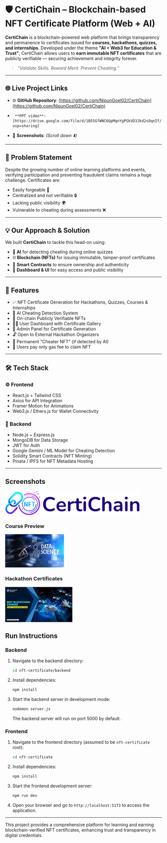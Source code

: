 # 🛡️ CertiChain – Blockchain-based NFT Certificate Platform (Web + AI)

**CertiChain** is a blockchain-powered web platform that brings transparency and permanence to certificates issued for **courses, hackathons, quizzes, and internships**. Developed under the theme **"AI + Web3 for Education & Trust"**, CertiChain allows users to **earn immutable NFT certificates** that are publicly verifiable — securing achievement and integrity forever.

> _“Validate Skills. Reward Merit. Prevent Cheating.”_

---

## 🌐 Live Project Links

- 🌐 **GitHub Repository**: [https://github.com/NipunGoel02/CertiChain](https://github.com/NipunGoel02/CertiChain)
-      **PPT video**: [https://drive.google.com/file/d/1B55GfWNC6QpMqnYgPGkVD3Jkd2sOqnIf/view?usp=sharing]
- 📸 **Screenshots**: *(Scroll down ⬇️)*

---

## 🚨 Problem Statement

Despite the growing number of online learning platforms and events, verifying participation and preventing fraudulent claims remains a huge challenge. Certificates are:
- Easily forgeable 📝  
- Centralized and not verifiable 🔒  
- Lacking public visibility 🌍  
- Vulnerable to cheating during assessments ❌

---

## 💡 Our Approach & Solution

We built **CertiChain** to tackle this head-on using:
- 🧠 **AI** for detecting cheating during online quizzes  
- ⛓️ **Blockchain (NFTs)** for issuing immutable, tamper-proof certificates  
- 🧾 **Smart Contracts** to ensure ownership and authenticity  
- 💬 **Dashboard & UI** for easy access and public visibility  

---

## 🧩 Features

- ✅ NFT Certificate Generation for Hackathons, Quizzes, Courses & Internships  
- 🎯 AI Cheating Detection System  
- 🔗 On-chain Publicly Verifiable NFTs  
- 🧑‍💻 User Dashboard with Certificate Gallery  
- 🧾 Admin Panel for Certificate Generation  
- 🔓 Open to External Hackathon Organizers  
- 🧠 Permanent "Cheater NFT" (if detected by AI)  
- 💸 Users pay only gas fee to claim NFT  

---

## 🛠️ Tech Stack

### ⚙️ Frontend
- React.js + Tailwind CSS  
- Axios for API Integration  
- Framer Motion for Animations  
- Web3.js / Ethers.js for Wallet Connectivity

### 🔐 Backend
- Node.js + Express.js  
- MongoDB for Data Storage  
- JWT for Auth  
- Google Gemini / ML Model for Cheating Detection  
- Solidity Smart Contracts (NFT Minting)  
- Pinata / IPFS for NFT Metadata Hosting  

---

## Screenshots
![Logo](./public/CertiChain.png)

### Course Preview
![Course Preview](./public/heeee.jpeg)

### Hackathon Certificates
![Hackathon Certificates](./public/th.jpeg)



## Run Instructions

### Backend
1. Navigate to the backend directory:
   ```bash
   cd nft-certificate/backend
   ```
2. Install dependencies:
   ```bash
   npm install
   ```
3. Start the backend server in development mode:
   ```bash
   nodemon server.js
   ```
   The backend server will run on port 5000 by default.

### Frontend
1. Navigate to the frontend directory (assumed to be `nft-certificate` root):
   ```bash
   cd nft-certificate
   ```
2. Install dependencies:
   ```bash
   npm install
   ```
3. Start the frontend development server:
   ```bash
   npm run dev
   ```
4. Open your browser and go to `http://localhost:5173` to access the application.

---

This project provides a comprehensive platform for learning and earning blockchain-verified NFT certificates, enhancing trust and transparency in digital credentials.

